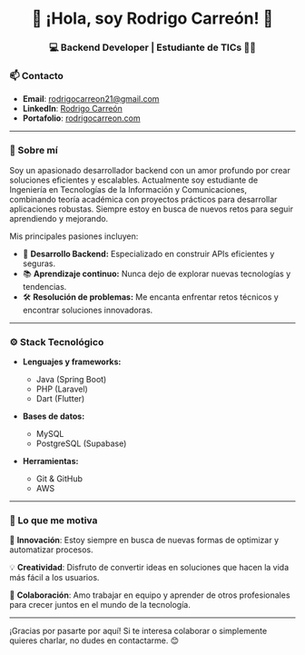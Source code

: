 <h1 align="center">👋 ¡Hola, soy Rodrigo Carreón! 🚀</h1>
<h3 align="center">💻 Backend Developer | Estudiante de TICs 👨‍💻</h3>

### 📫 Contacto
- **Email**: rodrigocarreon21@gmail.com
- **LinkedIn**: [Rodrigo Carreón](https://www.linkedin.com/in/rodrigocarreon)
- **Portafolio**: [rodrigocarreon.com](https://www.rodrigocarreon.com)

---

### 🎯 Sobre mí
Soy un apasionado desarrollador backend con un amor profundo por crear soluciones eficientes y escalables. Actualmente soy estudiante de Ingeniería en Tecnologías de la Información y Comunicaciones, combinando teoría académica con proyectos prácticos para desarrollar aplicaciones robustas. Siempre estoy en busca de nuevos retos para seguir aprendiendo y mejorando.

Mis principales pasiones incluyen:
- 🌱 **Desarrollo Backend:** Especializado en construir APIs eficientes y seguras.
- 📚 **Aprendizaje continuo:** Nunca dejo de explorar nuevas tecnologías y tendencias.
- 🛠️ **Resolución de problemas:** Me encanta enfrentar retos técnicos y encontrar soluciones innovadoras.

---

### ⚙️ Stack Tecnológico

- **Lenguajes y frameworks:**
  - Java (Spring Boot)
  - PHP (Laravel)
  - Dart (Flutter)

- **Bases de datos:**
  - MySQL
  - PostgreSQL (Supabase)

- **Herramientas:**
  - Git & GitHub
  - AWS
  
---

### 🌟 Lo que me motiva

🚀 **Innovación**: Estoy siempre en busca de nuevas formas de optimizar y automatizar procesos.

💡 **Creatividad**: Disfruto de convertir ideas en soluciones que hacen la vida más fácil a los usuarios.

💼 **Colaboración**: Amo trabajar en equipo y aprender de otros profesionales para crecer juntos en el mundo de la tecnología.

---

¡Gracias por pasarte por aquí! Si te interesa colaborar o simplemente quieres charlar, no dudes en contactarme. 😊
